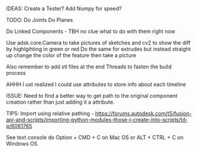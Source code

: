IDEAS:
Create a Tester?
Add Numpy for speed?

TODO:
Do Joints
Do Planes

Do Linked Components - TBH no clue what to do with them right now

Use adsk.core.Camera to take pictures of sketches and cv2 to show the diff by highlgihting in green or red
Do the same for extrudes but instead straight up change the color of the feature then take a picture

Also remember to add stl files at the end
Threads to fasten the build process

AHHH I ust realized I could use attributes to store info about each timeline

ISSUE:
Need to find a better way to get path to the original component creation rather than just adding it a attribute.


TIPS:
Import using relative pathing - https://forums.autodesk.com/t5/fusion-api-and-scripts/importing-python-modules-those-i-create-into-scripts/td-p/6061765

See text console do Option + CMD + C on Mac OS or ALT + CTRL + C on Windows OS
